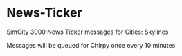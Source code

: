 # News-Ticker
SimCity 3000 News Ticker messages for Cities: Skylines

Messages will be queued for Chirpy once every 10 minutes